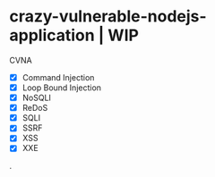 # crazy-vulnerable-nodejs-application | WIP
CVNA


* [X] Command Injection 
* [X] Loop Bound Injection
* [X] NoSQLI 
* [X] ReDoS
* [X] SQLI
* [X] SSRF
* [X] XSS
* [X] XXE

.
